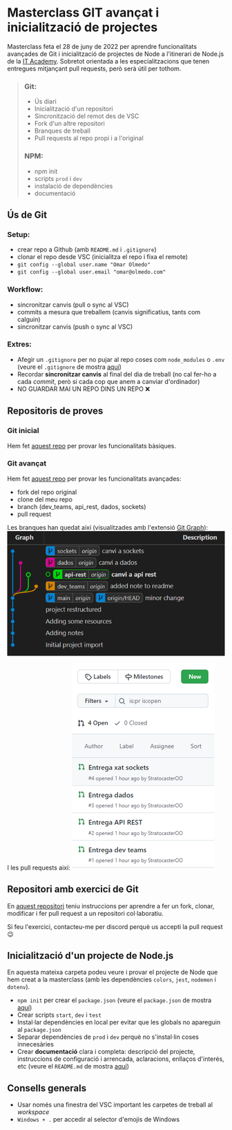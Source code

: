 # Masterclass GIT avançat i inicialització de projectes

Masterclass feta el 28 de juny de 2022 per aprendre funcionalitats avançades de Git i inicialització de projectes de Node a l'itinerari de Node.js de la [IT Academy](https://www.barcelonactiva.cat/es/itacademy). Sobretot  orientada a les especialitzacions que tenen entregues mitjançant pull requests, però serà útil per tothom.

>### Git:
>- Ús diari
>- Inicialització d'un repositori
>- Sincronització del remot des de VSC
>- Fork d'un altre repositori
>- Branques de treball
>- Pull requests al repo propi i a l'original
>
>### NPM:
>- npm init
>- scripts `prod` i `dev`
>- instalació de dependències
>- documentació

## Ús de Git

### Setup:
- crear repo a Github (amb `README.md` i `.gitignore`)
- clonar el repo desde VSC (inicialitza el repo i fixa el remote)
- `git config --global user.name "Omar Olmedo"`
- `git config --global user.email "omar@olmedo.com"`

### Workflow:
- sincronitzar canvis (pull o sync al VSC)
- commits a mesura que treballem (canvis significatius, tants com calguin)
- sincronitzar canvis (push o sync al VSC)

### Extres:
- Afegir un `.gitignore` per no pujar al repo coses com `node_modules` o `.env` (veure el `.gitignore` de mostra [aquí](https://github.com/StratocasterO/masterclasses-it-academy/blob/master/.gitignore))
- Recordar **sincronitzar canvis** al final del dia de treball (no cal fer-ho a cada _commit_, però si cada cop que anem a canviar d'ordinador)
- NO GUARDAR MAI UN REPO DINS UN REPO ❌


## Repositoris de proves

### Git inicial

Hem fet [aquest repo](https://github.com/StratocasterOO/git_basics) per provar les funcionalitats bàsiques.

### Git avançat

Hem fet [aquest repo](https://github.com/StratocasterOO/nodeInitialDemo) per provar les funcionalitats avançades:

- fork del repo original
- clone del meu repo
- branch (dev_teams, api_rest, dados, sockets)
- pull request

Les branques han quedat així (visualitzades amb l'extensió [Git Graph](https://marketplace.visualstudio.com/items?itemName=mhutchie.git-graph)):
![imatge de les branques del repositori de prova](img/git%20graph.PNG)


I les pull requests així:
![imatge de les pull requests del repositori de prova](img/pull%20requests.PNG)


## Repositori amb exercici de Git

En [aquest repositori](https://github.com/IT-Academy-BCN/node_git_initials) teniu instruccions per aprendre a fer un fork, clonar, modificar i fer pull request a un repositori col·laboratiu.

Si feu l'exercici, contacteu-me per discord perquè us accepti la pull request 😉


## Inicialització d'un projecte de Node.js

En aquesta mateixa carpeta podeu veure i provar el projecte de Node que hem creat a la masterclass (amb les dependències `colors`, `jest`, `nodemon` i `dotenv`).

- `npm init` per crear el `package.json` (veure el `package.json` de mostra [aquí]())
- Crear scripts `start`, `dev` i `test`
- Instal·lar dependències en local per evitar que les globals no apareguin al `package.json` 
- Separar dependències de `prod` i `dev` perquè no s'instal·lin coses innecesàries
- Crear **documentació** clara i completa: descripció del projecte, instruccions de configuració i arrencada, aclaracions, enllaços d'interés, etc (veure el `README.md` de mostra [aquí]())


## Consells generals

- Usar només una finestra del VSC important les carpetes de treball al _workspace_
- `Windows + .` per accedir al selector d'emojis de Windows